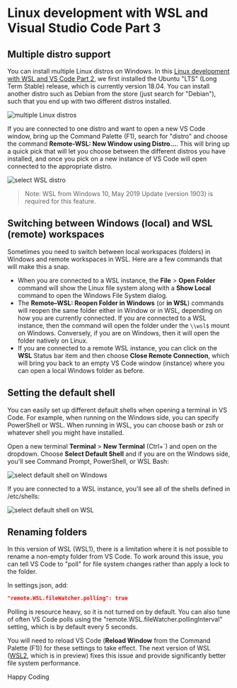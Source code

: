 # Linux development with WSL and Visual Studio Code Part 3

<!-- TBD intro and link to part 2 -->

## Multiple distro support

You can install multiple Linux distros on Windows. In this [Linux development with WSL and VS Code Part 2](TBD), we first installed the Ubuntu "LTS" (Long Term Stable) release, which is currently version 18.04. You can install another distro such as Debian from the store (just search for "Debian"), such that you end up with two different distros installed.

![multiple Linux distros](multiple-distros.png)

If you are connected to one distro and want to open a new VS Code window, bring up the Command Palette (F1), search for "distro" and choose the command **Remote-WSL: New Window using Distro…**. This will bring up a quick pick that will let you choose between the different distros you have installed, and once you pick on a new instance of VS Code will open connected to the appropriate distro.

![select WSL distro](select-wsl-distro.png)

> Note: WSL from Windows 10, May 2019 Update (version 1903) is required for this feature.

## Switching between Windows (local) and WSL (remote) workspaces

Sometimes you need to switch between local workspaces (folders) in Windows and remote workspaces in WSL. Here are a few commands that will make this a snap.

* When you are connected to a WSL instance, the **File** > **Open Folder** command will show the Linux file system along with a **Show Local** command to open the Windows File System dialog.
* The **Remote–WSL: Reopen Folder in Windows** (or **in WSL**) commands will reopen the same folder either in Window or in WSL, depending on how you are currently connected. If you are connected to a WSL instance, then the command will open the folder under the `\\wsl$` mount on Windows. Conversely, if you are on Windows, then it will open the folder natively on Linux.
* If you are connected to a remote WSL instance, you can click on the **WSL** Status bar item and then choose **Close Remote Connection**, which will bring you back to an empty VS Code window (instance) where you can open a local Windows folder as before.

## Setting the default shell

You can easily set up different default shells when opening a terminal in VS Code. For example, when running on the Windows side, you can specify PowerShell or WSL. When running in WSL, you can choose bash or zsh or whatever shell you might have installed.

Open a new terminal **Terminal** > **New Terminal** (Ctrl+`) and open on the dropdown. Choose **Select Default Shell** and if you are on the Windows side, you'll see Command Prompt, PowerShell, or WSL Bash:

![select default shell on Windows](select-default-shell-windows.png)

If you are connected to a WSL instance, you'll see all of the shells defined in /etc/shells:

![select default shell on WSL](select-default-shell-wsl.png)

## Renaming folders

In this version of WSL (WSL1), there is a limitation where it is not possible to rename a non-empty folder from VS Code. To work around this issue, you can tell VS Code to "poll" for file system changes rather than apply a lock to the folder.

In settings.json, add:

```json
"remote.WSL.fileWatcher.polling": true
```

Polling is resource heavy, so it is not turned on by default. You can also tune of often VS Code polls using the "remote.WSL.fileWatcher.pollingInterval" setting, which is by default every 5 seconds.

You will need to reload VS Code (**Reload Window** from the Command Palette (F1)) for these settings to take effect. The next version of WSL ([WSL2](https://devblogs.microsoft.com/commandline/wsl-2-is-now-available-in-windows-insiders), which is in preview) fixes this issue and provide significantly better file system performance.

<!-- TBD wrap up and next steps -->

Happy Coding
